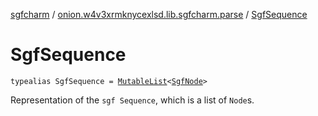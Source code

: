 [sgfcharm](../index.md) / [onion.w4v3xrmknycexlsd.lib.sgfcharm.parse](index.md) / [SgfSequence](./-sgf-sequence.md)

# SgfSequence

`typealias SgfSequence = `[`MutableList`](https://kotlinlang.org/api/latest/jvm/stdlib/kotlin.collections/-mutable-list/index.html)`<`[`SgfNode`](-sgf-node.md)`>`

Representation of the `sgf Sequence`, which is a list of `Node`s.

